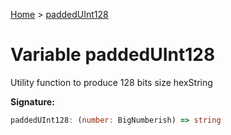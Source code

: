 [Home](../index.md) &gt; [paddedUInt128](./paddeduint128.md)

# Variable paddedUInt128

Utility function to produce 128 bits size hexString

<b>Signature:</b>

```typescript
paddedUInt128: (number: BigNumberish) => string
```
